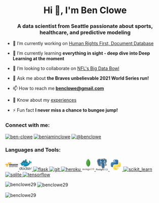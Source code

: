 <h1 align="center">Hi 👋, I'm Ben Clowe</h1>
<h3 align="center">A data scientist from Seattle passionate about sports, healthcare, and predictive modeling</h3>

- 🔭 I’m currently working on [Human Rights First, Document Database](https://github.com/benclowe29/Human-Rights-First-docdb)

- 🌱 I’m currently learning **everything in sight - deep dive into Deep Learning at the moment**

- 👯 I’m looking to collaborate on [NFL's Big Data Bowl](https://github.com/benclowe29/NFL-Big-Data-Bowl-2022)

- 💬 Ask me about **the Braves unbelievable 2021 World Series run!**

- 📫 How to reach me **benclowe@gmail.com**

- 📄 Know about my [experiences](https://docs.google.com/document/d/1NDlO7awCdMkdk4-Rcxldsr78GHOzdZ-I0BclIKvZkfw/edit?usp=sharing)

- ⚡ Fun fact **I never miss a chance to bungee jump!**

<h3 align="left">Connect with me:</h3>
<p align="left">
<a href="https://linkedin.com/in/ben-clowe" target="blank"><img align="center" src="https://raw.githubusercontent.com/rahuldkjain/github-profile-readme-generator/master/src/images/icons/Social/linked-in-alt.svg" alt="ben-clowe" height="30" width="40" /></a>
<a href="https://kaggle.com/benjaminclowe" target="blank"><img align="center" src="https://raw.githubusercontent.com/rahuldkjain/github-profile-readme-generator/master/src/images/icons/Social/kaggle.svg" alt="benjaminclowe" height="30" width="40" /></a>
<a href="https://medium.com/@benclowe" target="blank"><img align="center" src="https://raw.githubusercontent.com/rahuldkjain/github-profile-readme-generator/master/src/images/icons/Social/medium.svg" alt="@benclowe" height="30" width="40" /></a>
</p>

<h3 align="left">Languages and Tools:</h3>
<p align="left"> <a href="https://aws.amazon.com" target="_blank" rel="noreferrer"> <img src="https://raw.githubusercontent.com/devicons/devicon/master/icons/amazonwebservices/amazonwebservices-original-wordmark.svg" alt="aws" width="40" height="40"/> </a> <a href="https://www.docker.com/" target="_blank" rel="noreferrer"> <img src="https://raw.githubusercontent.com/devicons/devicon/master/icons/docker/docker-original-wordmark.svg" alt="docker" width="40" height="40"/> </a> <a href="https://flask.palletsprojects.com/" target="_blank" rel="noreferrer"> <img src="https://www.vectorlogo.zone/logos/pocoo_flask/pocoo_flask-icon.svg" alt="flask" width="40" height="40"/> </a> <a href="https://git-scm.com/" target="_blank" rel="noreferrer"> <img src="https://www.vectorlogo.zone/logos/git-scm/git-scm-icon.svg" alt="git" width="40" height="40"/> </a> <a href="https://heroku.com" target="_blank" rel="noreferrer"> <img src="https://www.vectorlogo.zone/logos/heroku/heroku-icon.svg" alt="heroku" width="40" height="40"/> </a> <a href="https://www.mongodb.com/" target="_blank" rel="noreferrer"> <img src="https://raw.githubusercontent.com/devicons/devicon/master/icons/mongodb/mongodb-original-wordmark.svg" alt="mongodb" width="40" height="40"/> </a> <a href="https://www.postgresql.org" target="_blank" rel="noreferrer"> <img src="https://raw.githubusercontent.com/devicons/devicon/master/icons/postgresql/postgresql-original-wordmark.svg" alt="postgresql" width="40" height="40"/> </a> <a href="https://www.python.org" target="_blank" rel="noreferrer"> <img src="https://raw.githubusercontent.com/devicons/devicon/master/icons/python/python-original.svg" alt="python" width="40" height="40"/> </a> <a href="https://scikit-learn.org/" target="_blank" rel="noreferrer"> <img src="https://upload.wikimedia.org/wikipedia/commons/0/05/Scikit_learn_logo_small.svg" alt="scikit_learn" width="40" height="40"/> </a> <a href="https://www.sqlite.org/" target="_blank" rel="noreferrer"> <img src="https://www.vectorlogo.zone/logos/sqlite/sqlite-icon.svg" alt="sqlite" width="40" height="40"/> </a> <a href="https://www.tensorflow.org" target="_blank" rel="noreferrer"> <img src="https://www.vectorlogo.zone/logos/tensorflow/tensorflow-icon.svg" alt="tensorflow" width="40" height="40"/> </a> </p>

<p><img align="left" src="https://github-readme-stats.vercel.app/api/top-langs?username=benclowe29&show_icons=true&locale=en&layout=compact" alt="benclowe29" /></p>

<p>&nbsp;<img align="center" src="https://github-readme-stats.vercel.app/api?username=benclowe29&show_icons=true&locale=en" alt="benclowe29" /></p>

<p><img align="center" src="https://github-readme-streak-stats.herokuapp.com/?user=benclowe29&" alt="benclowe29" /></p>

